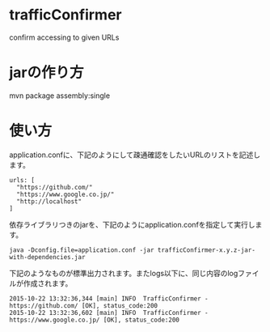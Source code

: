 # trafficConfirmer
confirm accessing to given URLs

# jarの作り方
mvn package assembly:single

# 使い方
application.confに、下記のようにして疎通確認をしたいURLのリストを記述します。

```
urls: [
  "https://github.com/"
  "https://www.google.co.jp/"
  "http://localhost"
]
```

依存ライブラリつきのjarを、下記のようにapplication.confを指定して実行します。

`java -Dconfig.file=application.conf -jar trafficConfirmer-x.y.z-jar-with-dependencies.jar` 

下記のようなものが標準出力されます。またlogs以下に、同じ内容のlogファイルが作成されます。

```
2015-10-22 13:32:36,344 [main] INFO  TrafficConfirmer - https://github.com/ [OK], status_code:200 
2015-10-22 13:32:36,602 [main] INFO  TrafficConfirmer - https://www.google.co.jp/ [OK], status_code:200 
```

